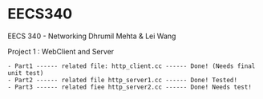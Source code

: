 EECS340
=======

EECS 340 - Networking
Dhrumil Mehta & Lei Wang

Project 1 : WebClient and Server

	- Part1 ------ related file: http_client.cc ------ Done! (Needs final unit test)
	- Part2 ------ related file http_server1.cc ------ Done! Tested!
	- Part3 ------ related fiee http_server2.cc ------ Done! Needs test!
								
 
